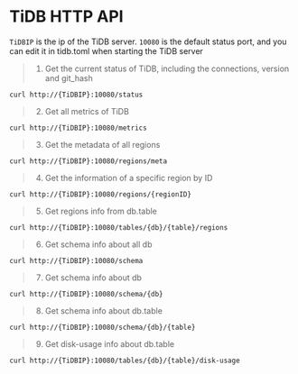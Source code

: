 #  TiDB HTTP API

`TiDBIP` is the ip of the TiDB server. `10080` is the default status port, and you can edit it in tidb.toml when starting the TiDB server 

> 1. Get the current status of TiDB, including the connections, version and git_hash

```
curl http://{TiDBIP}:10080/status
```

> 2. Get all metrics of TiDB

```
curl http://{TiDBIP}:10080/metrics
```

> 3. Get the metadata of all regions

```
curl http://{TiDBIP}:10080/regions/meta
```

> 4. Get the information of a specific region by ID

```
curl http://{TiDBIP}:10080/regions/{regionID}
```

> 5. Get regions info from db.table

```
curl http://{TiDBIP}:10080/tables/{db}/{table}/regions
```

> 6. Get schema info about all db

```
curl http://{TiDBIP}:10080/schema
```

> 7. Get schema info about db

```
curl http://{TiDBIP}:10080/schema/{db}
```

> 8. Get schema info about db.table

```
curl http://{TiDBIP}:10080/schema/{db}/{table}
```

> 9. Get disk-usage info about db.table

```
curl http://{TiDBIP}:10080/tables/{db}/{table}/disk-usage
```

